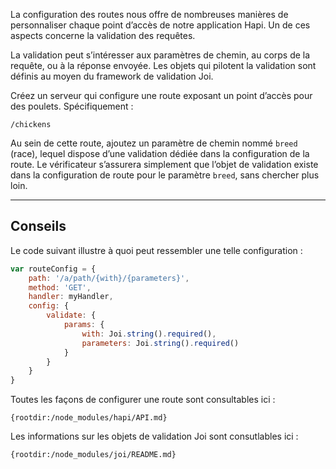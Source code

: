 La configuration des routes nous offre de nombreuses manières de personnaliser
chaque point d’accès de notre application Hapi.  Un de ces aspects concerne
la validation des requêtes.

La validation peut s’intéresser aux paramètres de chemin, au corps de la requête,
ou à la réponse envoyée.  Les objets qui pilotent la validation sont définis au
moyen du framework de validation Joi.

Créez un serveur qui configure une route exposant un point d’accès pour des
poulets.  Spécifiquement :

```
/chickens
```

Au sein de cette route, ajoutez un paramètre de chemin nommé `breed` (race),
lequel dispose d’une validation dédiée dans la configuration de la route.  Le
vérificateur s’assurera simplement que l’objet de validation existe dans la
configuration de route pour le paramètre `breed`, sans chercher plus loin.

-----------------------------------------------------------------

## Conseils

Le code suivant illustre à quoi peut ressembler une telle configuration :

```js
var routeConfig = {
    path: '/a/path/{with}/{parameters}',
    method: 'GET',
    handler: myHandler,
    config: {
        validate: {
            params: {
                with: Joi.string().required(),
                parameters: Joi.string().required()
            }
        }
    }
}
```

Toutes les façons de configurer une route sont consultables ici :

    {rootdir:/node_modules/hapi/API.md}

Les informations sur les objets de validation Joi sont consutlables ici :

    {rootdir:/node_modules/joi/README.md}
